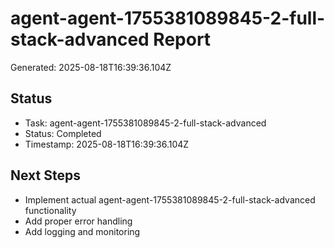 # agent-agent-1755381089845-2-full-stack-advanced Report

Generated: 2025-08-18T16:39:36.104Z

## Status
- Task: agent-agent-1755381089845-2-full-stack-advanced
- Status: Completed
- Timestamp: 2025-08-18T16:39:36.104Z

## Next Steps
- Implement actual agent-agent-1755381089845-2-full-stack-advanced functionality
- Add proper error handling
- Add logging and monitoring
